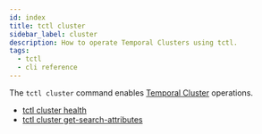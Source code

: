 ```yaml
---
id: index
title: tctl cluster
sidebar_label: cluster
description: How to operate Temporal Clusters using tctl.
tags:
  - tctl
  - cli reference
---
```


The `tctl cluster` command enables [Temporal Cluster](/concepts/what-is-a-temporal-cluster) operations.

- [tctl cluster health](/tctl-v1/cluster/health)
- [tctl cluster get-search-attributes](/tctl-v1/cluster/get-search-attributes)
